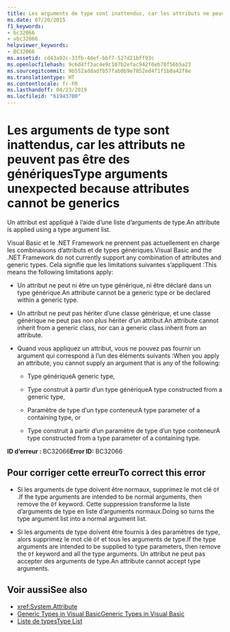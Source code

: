 ```yaml
---
title: Les arguments de type sont inattendus, car les attributs ne peuvent pas être des génériques
ms.date: 07/20/2015
f1_keywords:
- bc32066
- vbc32066
helpviewer_keywords:
- BC32066
ms.assetid: cd43a92c-33fb-4def-bbf7-527d21bff93c
ms.openlocfilehash: 9c6d4ff3ac4e9c107b2efac942f0eb78f56b5a23
ms.sourcegitcommit: 9b552addadfb57fab0b9e7852ed4f1f1b8a42f8e
ms.translationtype: HT
ms.contentlocale: fr-FR
ms.lasthandoff: 04/23/2019
ms.locfileid: "61943700"
---
```

# <a name="type-arguments-unexpected-because-attributes-cannot-be-generics"></a><span data-ttu-id="c1e2f-102">Les arguments de type sont inattendus, car les attributs ne peuvent pas être des génériques</span><span class="sxs-lookup"><span data-stu-id="c1e2f-102">Type arguments unexpected because attributes cannot be generics</span></span>

<span data-ttu-id="c1e2f-103">Un attribut est appliqué à l’aide d’une liste d’arguments de type.</span><span class="sxs-lookup"><span data-stu-id="c1e2f-103">An attribute is applied using a type argument list.</span></span>

<span data-ttu-id="c1e2f-104">Visual Basic et le .NET Framework ne prennent pas actuellement en charge les combinaisons d’attributs et de types génériques.</span><span class="sxs-lookup"><span data-stu-id="c1e2f-104">Visual Basic and the .NET Framework do not currently support any combination of attributes and generic types.</span></span> <span data-ttu-id="c1e2f-105">Cela signifie que les limitations suivantes s’appliquent :</span><span class="sxs-lookup"><span data-stu-id="c1e2f-105">This means the following limitations apply:</span></span>

- <span data-ttu-id="c1e2f-106">Un attribut ne peut ni être un type générique, ni être déclaré dans un type générique.</span><span class="sxs-lookup"><span data-stu-id="c1e2f-106">An attribute cannot be a generic type or be declared within a generic type.</span></span>

- <span data-ttu-id="c1e2f-107">Un attribut ne peut pas hériter d’une classe générique, et une classe générique ne peut pas non plus hériter d’un attribut.</span><span class="sxs-lookup"><span data-stu-id="c1e2f-107">An attribute cannot inherit from a generic class, nor can a generic class inherit from an attribute.</span></span>

- <span data-ttu-id="c1e2f-108">Quand vous appliquez un attribut, vous ne pouvez pas fournir un argument qui correspond à l’un des éléments suivants :</span><span class="sxs-lookup"><span data-stu-id="c1e2f-108">When you apply an attribute, you cannot supply an argument that is any of the following:</span></span>

  - <span data-ttu-id="c1e2f-109">Type générique</span><span class="sxs-lookup"><span data-stu-id="c1e2f-109">A generic type,</span></span>

  - <span data-ttu-id="c1e2f-110">Type construit à partir d’un type générique</span><span class="sxs-lookup"><span data-stu-id="c1e2f-110">A type constructed from a generic type,</span></span>

  - <span data-ttu-id="c1e2f-111">Paramètre de type d’un type conteneur</span><span class="sxs-lookup"><span data-stu-id="c1e2f-111">A type parameter of a containing type, or</span></span>

  - <span data-ttu-id="c1e2f-112">Type construit à partir d’un paramètre de type d’un type conteneur</span><span class="sxs-lookup"><span data-stu-id="c1e2f-112">A type constructed from a type parameter of a containing type.</span></span>

<span data-ttu-id="c1e2f-113">**ID d’erreur :** BC32066</span><span class="sxs-lookup"><span data-stu-id="c1e2f-113">**Error ID:** BC32066</span></span>

## <a name="to-correct-this-error"></a><span data-ttu-id="c1e2f-114">Pour corriger cette erreur</span><span class="sxs-lookup"><span data-stu-id="c1e2f-114">To correct this error</span></span>

- <span data-ttu-id="c1e2f-115">Si les arguments de type doivent être normaux, supprimez le mot clé `Of` .</span><span class="sxs-lookup"><span data-stu-id="c1e2f-115">If the type arguments are intended to be normal arguments, then remove the `Of` keyword.</span></span> <span data-ttu-id="c1e2f-116">Cette suppression transforme la liste d’arguments de type en liste d’arguments normaux.</span><span class="sxs-lookup"><span data-stu-id="c1e2f-116">Doing so turns the type argument list into a normal argument list.</span></span>

- <span data-ttu-id="c1e2f-117">Si les arguments de type doivent être fournis à des paramètres de type, alors supprimez le mot clé `Of` et tous les arguments de type.</span><span class="sxs-lookup"><span data-stu-id="c1e2f-117">If the type arguments are intended to be supplied to type parameters, then remove the `Of` keyword and all the type arguments.</span></span> <span data-ttu-id="c1e2f-118">Un attribut ne peut pas accepter des arguments de type.</span><span class="sxs-lookup"><span data-stu-id="c1e2f-118">An attribute cannot accept type arguments.</span></span>

## <a name="see-also"></a><span data-ttu-id="c1e2f-119">Voir aussi</span><span class="sxs-lookup"><span data-stu-id="c1e2f-119">See also</span></span>

- <xref:System.Attribute>
- [<span data-ttu-id="c1e2f-120">Generic Types in Visual Basic</span><span class="sxs-lookup"><span data-stu-id="c1e2f-120">Generic Types in Visual Basic</span></span>](../../visual-basic/programming-guide/language-features/data-types/generic-types.md)
- [<span data-ttu-id="c1e2f-121">Liste de types</span><span class="sxs-lookup"><span data-stu-id="c1e2f-121">Type List</span></span>](../../visual-basic/language-reference/statements/type-list.md)
